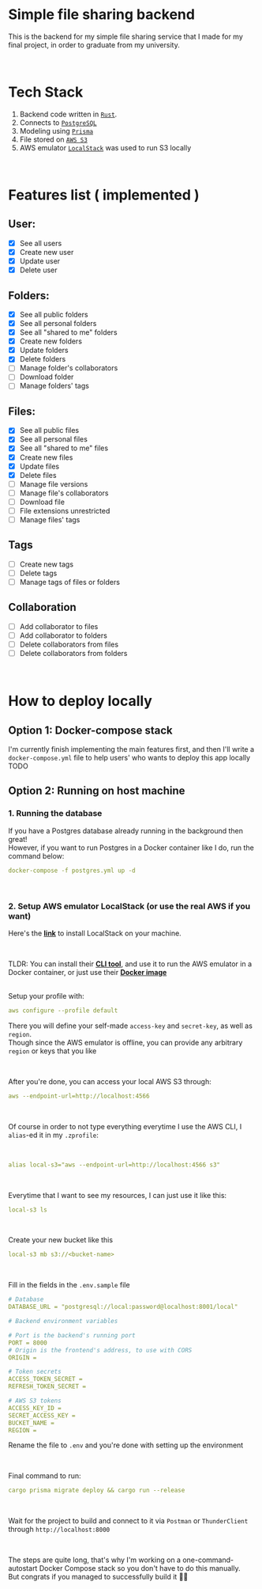 # Simple file sharing backend
This is the backend for my simple file sharing service that I made for my final project, in order to graduate from my university. <br>

<br>

# Tech Stack
1. Backend code written in [`Rust`](https://www.rust-lang.org/).
2. Connects to [`PostgreSQL`](https://www.postgresql.org/)
3. Modeling using [`Prisma`](https://www.prisma.io/)
4. File stored on [`AWS S3`](https://aws.amazon.com/s3/)
5. AWS emulator [`LocalStack`](https://localstack.cloud/) was used to run S3 locally

<br>

# Features list ( implemented )

## User: 
- [x] See all users
- [x] Create new user
- [x] Update user
- [x] Delete user

## Folders:
- [x] See all public folders
- [x] See all personal folders
- [x] See all "shared to me" folders
- [x] Create new folders
- [x] Update folders
- [x] Delete folders
- [ ] Manage folder's collaborators
- [ ] Download folder
- [ ] Manage folders' tags

## Files:
- [x] See all public files
- [x] See all personal files
- [x] See all "shared to me" files
- [x] Create new files
- [x] Update files
- [x] Delete files
- [ ] Manage file versions
- [ ] Manage file's collaborators
- [ ] Download file
- [ ] File extensions unrestricted
- [ ] Manage files' tags

## Tags
- [ ] Create new tags
- [ ] Delete tags
- [ ] Manage tags of files or folders

## Collaboration
- [ ] Add collaborator to files
- [ ] Add collaborator to folders
- [ ] Delete collaborators from files
- [ ] Delete collaborators from folders

<br>

# How to deploy locally
## Option 1: Docker-compose stack
I'm currently finish implementing the main features first, and then I'll write a `docker-compose.yml` file to help users' who wants to deploy this app locally
<br> TODO

## Option 2: Running on host machine
### 1. Running the database
If you have a Postgres database already running in the background then great! <br>
However, if you want to run Postgres in a Docker container like I do, run the command below: <br>
```yaml
docker-compose -f postgres.yml up -d 
```

<br>

### 2. Setup AWS emulator LocalStack (or use the real AWS if you want)
Here's the [__link__](https://docs.localstack.cloud/getting-started/installation/#how-to-install-localstack) to install LocalStack on your machine. 

<br>

TLDR: You can install their [__CLI tool__](https://docs.localstack.cloud/getting-started/installation/#localstack-cli), and use it to run the AWS emulator in a Docker container, or just use their [__Docker image__](https://docs.localstack.cloud/getting-started/installation/#docker) <br> 
<br>

Setup your profile with: <br>
```yaml
aws configure --profile default
```
There you will define your self-made `access-key` and `secret-key`, as well as `region`. <br>
Though since the AWS emulator is offline, you can provide any arbitrary `region` or keys that you like

<br>

After you're done, you can access your local AWS S3 through:

```yaml
aws --endpoint-url=http://localhost:4566
```

<br>

Of course in order to not type everything everytime I use the AWS CLI, I `alias`-ed it in my `.zprofile`: 

<br>

```yaml
alias local-s3="aws --endpoint-url=http://localhost:4566 s3"
```

<br>

Everytime that I want to see my resources, I can just use it like this: <br>
```yaml
local-s3 ls
```

<br>

Create your new bucket like this
```yaml
local-s3 mb s3://<bucket-name>
```

<br>

Fill in the fields in the `.env.sample` file
```yaml
# Database
DATABASE_URL = "postgresql://local:password@localhost:8001/local"

# Backend environment variables

# Port is the backend's running port
PORT = 8000
# Origin is the frontend's address, to use with CORS
ORIGIN = 

# Token secrets
ACCESS_TOKEN_SECRET = 
REFRESH_TOKEN_SECRET = 

# AWS S3 tokens
ACCESS_KEY_ID = 
SECRET_ACCESS_KEY = 
BUCKET_NAME = 
REGION = 

```

Rename the file to `.env` and you're done with setting up the environment

<br>

Final command to run: <br>
```yaml
cargo prisma migrate deploy && cargo run --release
```

<br>

Wait for the project to build and connect to it via `Postman` or `ThunderClient` through `http://localhost:8000`

<br>

The steps are quite long, that's why I'm working on a one-command-autostart Docker Compose stack so you don't have to do this manually. <br>
But congrats if you managed to successfully build it 🥳🎉
